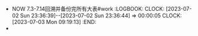 - NOW 7.3-7.14回溯并备份完所有大表#work
  :LOGBOOK:
  CLOCK: [2023-07-02 Sun 23:36:39]--[2023-07-02 Sun 23:36:44] =>  00:00:05
  CLOCK: [2023-07-03 Mon 09:19:13]
  :END:
-